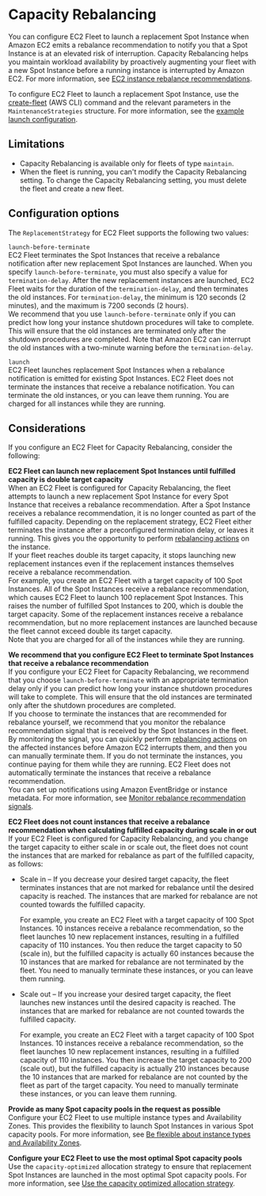 # Capacity Rebalancing<a name="ec2-fleet-capacity-rebalance"></a>

You can configure EC2 Fleet to launch a replacement Spot Instance when Amazon EC2 emits a rebalance recommendation to notify you that a Spot Instance is at an elevated risk of interruption\. Capacity Rebalancing helps you maintain workload availability by proactively augmenting your fleet with a new Spot Instance before a running instance is interrupted by Amazon EC2\. For more information, see [EC2 instance rebalance recommendations](rebalance-recommendations.md)\.

To configure EC2 Fleet to launch a replacement Spot Instance, use the [create\-fleet](https://docs.aws.amazon.com/cli/latest/reference/ec2/create-fleet.html) \(AWS CLI\) command and the relevant parameters in the `MaintenanceStrategies` structure\. For more information, see the [example launch configuration](ec2-fleet-examples.md#ec2-fleet-config9)\.

## Limitations<a name="ec2-fleet-capacity-rebalance-limitations"></a>
+ Capacity Rebalancing is available only for fleets of type `maintain`\.
+ When the fleet is running, you can't modify the Capacity Rebalancing setting\. To change the Capacity Rebalancing setting, you must delete the fleet and create a new fleet\.

## Configuration options<a name="ec2-fleet-capacity-rebalance-config-options"></a>

The `ReplacementStrategy` for EC2 Fleet supports the following two values:

`launch-before-terminate`  
EC2 Fleet terminates the Spot Instances that receive a rebalance notification after new replacement Spot Instances are launched\. When you specify `launch-before-terminate`, you must also specify a value for `termination-delay`\. After the new replacement instances are launched, EC2 Fleet waits for the duration of the `termination-delay`, and then terminates the old instances\. For `termination-delay`, the minimum is 120 seconds \(2 minutes\), and the maximum is 7200 seconds \(2 hours\)\.  
We recommend that you use `launch-before-terminate` only if you can predict how long your instance shutdown procedures will take to complete\. This will ensure that the old instances are terminated only after the shutdown procedures are completed\. Note that Amazon EC2 can interrupt the old instances with a two\-minute warning before the `termination-delay`\.

`launch`  
EC2 Fleet launches replacement Spot Instances when a rebalance notification is emitted for existing Spot Instances\. EC2 Fleet does not terminate the instances that receive a rebalance notification\. You can terminate the old instances, or you can leave them running\. You are charged for all instances while they are running\.

## Considerations<a name="ec2-fleet-capacity-rebalance-considerations"></a>

If you configure an EC2 Fleet for Capacity Rebalancing, consider the following:

**EC2 Fleet can launch new replacement Spot Instances until fulfilled capacity is double target capacity**  
When an EC2 Fleet is configured for Capacity Rebalancing, the fleet attempts to launch a new replacement Spot Instance for every Spot Instance that receives a rebalance recommendation\. After a Spot Instance receives a rebalance recommendation, it is no longer counted as part of the fulfilled capacity\. Depending on the replacement strategy, EC2 Fleet either terminates the instance after a preconfigured termination delay, or leaves it running\. This gives you the opportunity to perform [rebalancing actions](rebalance-recommendations.md#rebalancing-actions) on the instance\.  
If your fleet reaches double its target capacity, it stops launching new replacement instances even if the replacement instances themselves receive a rebalance recommendation\.  
For example, you create an EC2 Fleet with a target capacity of 100 Spot Instances\. All of the Spot Instances receive a rebalance recommendation, which causes EC2 Fleet to launch 100 replacement Spot Instances\. This raises the number of fulfilled Spot Instances to 200, which is double the target capacity\. Some of the replacement instances receive a rebalance recommendation, but no more replacement instances are launched because the fleet cannot exceed double its target capacity\.   
Note that you are charged for all of the instances while they are running\.

**We recommend that you configure EC2 Fleet to terminate Spot Instances that receive a rebalance recommendation**  
If you configure your EC2 Fleet for Capacity Rebalancing, we recommend that you choose `launch-before-terminate` with an appropriate termination delay only if you can predict how long your instance shutdown procedures will take to complete\. This will ensure that the old instances are terminated only after the shutdown procedures are completed\.  
If you choose to terminate the instances that are recommended for rebalance yourself, we recommend that you monitor the rebalance recommendation signal that is received by the Spot Instances in the fleet\. By monitoring the signal, you can quickly perform [rebalancing actions](rebalance-recommendations.md#rebalancing-actions) on the affected instances before Amazon EC2 interrupts them, and then you can manually terminate them\. If you do not terminate the instances, you continue paying for them while they are running\. EC2 Fleet does not automatically terminate the instances that receive a rebalance recommendation\.  
You can set up notifications using Amazon EventBridge or instance metadata\. For more information, see [Monitor rebalance recommendation signals](rebalance-recommendations.md#monitor-rebalance-recommendations)\.

**EC2 Fleet does not count instances that receive a rebalance recommendation when calculating fulfilled capacity during scale in or out**  
If your EC2 Fleet is configured for Capacity Rebalancing, and you change the target capacity to either scale in or scale out, the fleet does not count the instances that are marked for rebalance as part of the fulfilled capacity, as follows:  
+ Scale in – If you decrease your desired target capacity, the fleet terminates instances that are not marked for rebalance until the desired capacity is reached\. The instances that are marked for rebalance are not counted towards the fulfilled capacity\.

  For example, you create an EC2 Fleet with a target capacity of 100 Spot Instances\. 10 instances receive a rebalance recommendation, so the fleet launches 10 new replacement instances, resulting in a fulfilled capacity of 110 instances\. You then reduce the target capacity to 50 \(scale in\), but the fulfilled capacity is actually 60 instances because the 10 instances that are marked for rebalance are not terminated by the fleet\. You need to manually terminate these instances, or you can leave them running\.
+ Scale out – If you increase your desired target capacity, the fleet launches new instances until the desired capacity is reached\. The instances that are marked for rebalance are not counted towards the fulfilled capacity\. 

  For example, you create an EC2 Fleet with a target capacity of 100 Spot Instances\. 10 instances receive a rebalance recommendation, so the fleet launches 10 new replacement instances, resulting in a fulfilled capacity of 110 instances\. You then increase the target capacity to 200 \(scale out\), but the fulfilled capacity is actually 210 instances because the 10 instances that are marked for rebalance are not counted by the fleet as part of the target capacity\. You need to manually terminate these instances, or you can leave them running\.

**Provide as many Spot capacity pools in the request as possible**  
Configure your EC2 Fleet to use multiple instance types and Availability Zones\. This provides the flexibility to launch Spot Instances in various Spot capacity pools\. For more information, see [Be flexible about instance types and Availability Zones](spot-best-practices.md#be-instance-type-flexible)\.

**Configure your EC2 Fleet to use the most optimal Spot capacity pools**  
Use the `capacity-optimized` allocation strategy to ensure that replacement Spot Instances are launched in the most optimal Spot capacity pools\. For more information, see [Use the capacity optimized allocation strategy](spot-best-practices.md#use-capacity-optimized-allocation-strategy)\. 